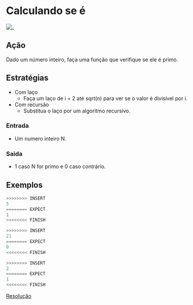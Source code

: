 # Calculando se é

![_](https://raw.githubusercontent.com/qxcodefup/arcade/master/base/primo/cover.jpg)

## Ação

Dado um número inteiro, faça uma função que verifique se ele é primo.  

## Estratégias

- Com laço
  - Faça um laço de i = 2 até sqrt(n) para ver se o valor é divisível por i.
- Com recursão
  - Substitua o laço por um algoritmo recursivo.

### Entrada

* Um numero inteiro N.

### Saida

* 1 caso N for primo e 0 caso contrário.

## Exemplos

``` py
>>>>>>>> INSERT
5
======== EXPECT
1
<<<<<<<< FINISH
```

```py
>>>>>>>> INSERT
21
======== EXPECT
0
<<<<<<<< FINISH
```

```py
>>>>>>>> INSERT
2
======== EXPECT
1
<<<<<<<< FINISH
```

[Resolução](https://youtu.be/FZVqoVx9KnM)